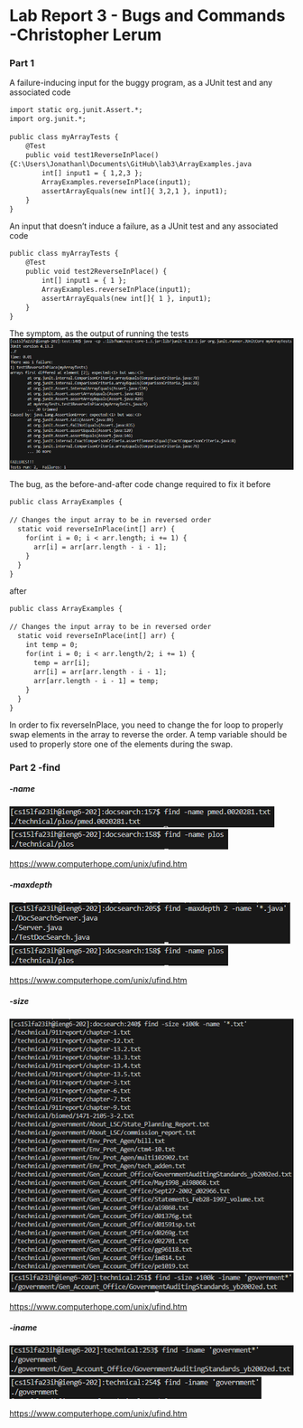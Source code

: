 <h1>Lab Report 3 - Bugs and Commands -Christopher Lerum</h1>
<h3>Part 1</h3>

A failure-inducing input for the buggy program, as a JUnit test and any associated code

    import static org.junit.Assert.*;
    import org.junit.*;
  
    public class myArrayTests {
        @Test
        public void test1ReverseInPlace() {C:\Users\Jonathanl\Documents\GitHub\lab3\ArrayExamples.java
            int[] input1 = { 1,2,3 };
            ArrayExamples.reverseInPlace(input1);
            assertArrayEquals(new int[]{ 3,2,1 }, input1);
        }
    }

An input that doesn’t induce a failure, as a JUnit test and any associated code

    public class myArrayTests {
        @Test
        public void test2ReverseInPlace() {
            int[] input1 = { 1 };
            ArrayExamples.reverseInPlace(input1);
            assertArrayEquals(new int[]{ 1 }, input1);
        }
    }
    
The symptom, as the output of running the tests
![image](lreport3.PNG)

The bug, as the before-and-after code change required to fix it
before
    
    public class ArrayExamples {

    // Changes the input array to be in reversed order
      static void reverseInPlace(int[] arr) {
        for(int i = 0; i < arr.length; i += 1) {
          arr[i] = arr[arr.length - i - 1];
        }
      }
    }
after

    public class ArrayExamples {

    // Changes the input array to be in reversed order
      static void reverseInPlace(int[] arr) {
        int temp = 0; 
        for(int i = 0; i < arr.length/2; i += 1) {
          temp = arr[i];
          arr[i] = arr[arr.length - i - 1];
          arr[arr.length - i - 1] = temp;
        }
      }
    }
    
In order to fix reverseInPlace, you need to change the for loop to properly swap elements in the array to reverse the order. A temp variable should be used to properly store one of the elements during the swap.

<h3>Part 2 -find</h3>

<h5>-name</h5>

![image](namef.PNG)
![image](named.PNG)

https://www.computerhope.com/unix/ufind.htm

<h5>-maxdepth</h5>

![image](maxdepthf.PNG)
![image](named.PNG)

https://www.computerhope.com/unix/ufind.htm

<h5>-size</h5>

![image](sizef.PNG)
![image](sized.PNG)

https://www.computerhope.com/unix/ufind.htm

<h5>-iname</h5>

![image](inamef.PNG)
![image](inamed.PNG)

https://www.computerhope.com/unix/ufind.htm
